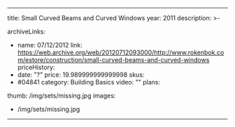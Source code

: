 
---
title: Small Curved Beams and Curved Windows
year: 2011
description: >-
  
archiveLinks:
  - name: 07/12/2012
    link: https://web.archive.org/web/20120712093000/http://www.rokenbok.com/estore/construction/small-curved-beams-and-curved-windows
priceHistory:
  - date: "?"
    price: 19.989999999999998
skus:
  - #04841
category: Building Basics
video: ""
plans:

thumb: /img/sets/missing.jpg
images:
  -  /img/sets/missing.jpg
---
